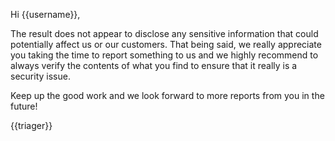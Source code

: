 Hi {{username}},

The result does not appear to disclose any sensitive information that could potentially affect us or our customers. That being said, we really appreciate you taking the time to report something to us and we highly recommend to always verify the contents of what you find to ensure that it really is a security issue.

Keep up the good work and we look forward to more reports from you in the future!

{{triager}}